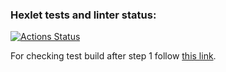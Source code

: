 ### Hexlet tests and linter status:
[![Actions Status](https://github.com/MarsBroshok96/python-project-83/workflows/hexlet-check/badge.svg)](https://github.com/MarsBroshok96/python-project-83/actions)

For checking test build after step 1 follow [this link](https://python-project-83-production-c5ba.up.railway.app/).
